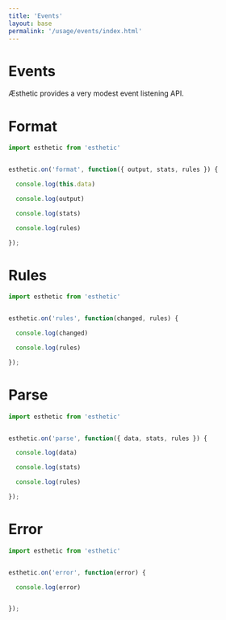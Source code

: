 ```yaml
---
title: 'Events'
layout: base
permalink: '/usage/events/index.html'
---
```


# Events

Æsthetic provides a very modest event listening API.

# Format

<!-- prettier-ignore -->
```js
import esthetic from 'esthetic'


esthetic.on('format', function({ output, stats, rules }) {

  console.log(this.data)

  console.log(output)

  console.log(stats)

  console.log(rules)

});

```

# Rules

<!-- prettier-ignore -->
```js
import esthetic from 'esthetic'


esthetic.on('rules', function(changed, rules) {

  console.log(changed)

  console.log(rules)

});

```

# Parse

<!-- prettier-ignore -->
```js
import esthetic from 'esthetic'


esthetic.on('parse', function({ data, stats, rules }) {

  console.log(data)

  console.log(stats)

  console.log(rules)

});


```

# Error

<!-- prettier-ignore -->
```js
import esthetic from 'esthetic'


esthetic.on('error', function(error) {

  console.log(error)


});


```
